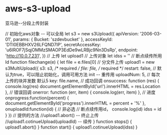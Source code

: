 # aws-s3-upload
亚马逊--分段上传封装

// 初始化aws对象 -- 可以全局
    let s3 = new s3Upload({
        apiVersion: '2006-03-01',
        params: {
            Bucket: 'szdevbucket'
        },
        accessKeyId: 'DTI0EBBHXV26LFQND7IP',
        secretAccessKey: 'u6IROF7jSqjOMMzSMAOP3EdDe9wLRBjc9Nn3DsRp',
        endpoint: 'http://10.0.7.231',
    })
    // 上传
    let upload1 // 上传对象
    let idss = '' // 断点续传所用Id
    function filechange(e) {
        let file = e.files[0]
        // 分文件上传
        upload1 = new s3MultiUpload({
            s3: s3,
            /* required */
            file: file,
            /* required */
            restart: false, // 默认为true，可以阻止初始化，调用可用方法 init -- 重传用
            uploadNum: 5, // 每次上传的块并发数 默认5
            key: file.name,
            //    成功回调
            onsuccess: function (res) {
                console.log(res)
                document.getElementById('url').innerHTML = res.Location
            },
            //    错误回调
            onerror: function (err, item) {
                console.log(err, item)
            },
            //    进度
            onprogress:function(percent) {
                document.getElementById('progress').innerHTML = percent + '%'
            },
            onuploadId:function(id) { // 非必选
                //  断点续传用id，
                console.log(id)
                idss = id
            }
        })
        // 提供的方法
        //upload1.abort() -- 终止上传
        //upload1.cotinueUpload(uploadId) -- 续传
    }
    function stops() {
        upload1.abort()
    }
    function start() {
        upload1.cotinueUpload(idss)
    }
